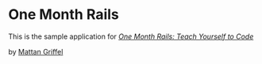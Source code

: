 # One Month Rails

This is the sample application for
[*One Month Rails: Teach Yourself to Code*](http://onemonthrails.com)

by [Mattan Griffel](htttp:mattangriffel.com)